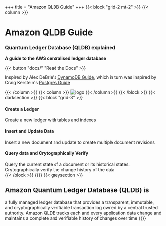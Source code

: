 +++
title = "Amazon QLDB Guide"
+++
{{< block "grid-2 mt-2" >}}
{{< column >}}
# Amazon QLDB Guide

### Quantum Ledger Database (QLDB) explained

**A guide to the AWS centralised ledger database**

{{< button "docs/" "Read the Docs" >}}

Inspired by Alex DeBrie's [DynamoDB Guide](https://www.dynamodbguide.com/), which in turn was inspired by Craig Kerstein's [Postgres Guide](http://postgresguide.com/)

{{< /column >}}
{{< column >}}
![logo](/images/QLDB-Guide.svg)
{{< /column >}}
{{< /block >}}
{{< darksection >}}
{{< block "grid-3" >}}
<div id="no2" class="code">
<h4>Create a Ledger</h4>
Create a new ledger with tables and indexes
</div>

<div id="no3" class="code">
<h4>Insert and Update Data</h4>
Insert a new document and update to create multiple document revisions
</div>

<div id="no4" class="code">
<h4>Query data and Crytographically Verify</h4>
Query the current state of a document or its historical states. Crytographically
verify the change history of the data
</div>
{{< /block >}}
{{</ darksection >}}
{{< greysection >}}
<h2>Amazon Quantum Ledger Database (QLDB) is</h2>
a fully managed ledger database that provides a transparent, immutable, and cryptographically verifiable transaction log 
owned by a central trusted authority. Amazon QLDB tracks each and every application data change and maintains a complete 
and verifiable history of changes over time
{{</ greysection >}}